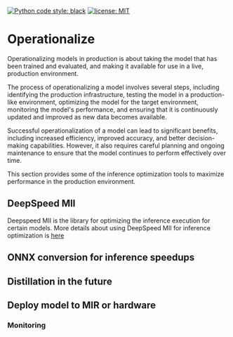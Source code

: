 
[![Python code style: black](https://img.shields.io/badge/code%20style-black-000000.svg)](https://github.com/psf/black)
[![license: MIT](https://img.shields.io/badge/License-MIT-purple.svg)](LICENSE)
# Operationalize 
Operationalizing models in production is about taking the model that has been trained and evaluated, and making it available for use in a live, production environment. 

The process of operationalizing a model involves several steps, including identifying the production infrastructure, testing the model in a production-like environment, optimizing the model for the target environment, monitoring the model's performance, and ensuring that it is continuously updated and improved as new data becomes available.

Successful operationalization of a model can lead to significant benefits, including increased efficiency, improved accuracy, and better decision-making capabilities. However, it also requires careful planning and ongoing maintenance to ensure that the model continues to perform effectively over time.

This section provides some of the inference optimization tools to maximize performance in the production environment.

## DeepSpeed MII
Deepspeed MII is the library for optimizing the inference execution for certain models. More details about using DeepSpeed MII for inference optimization is [here](./DeepSpeed-MII/README.md)

## ONNX conversion for inference speedups



## Distillation in the future

## Deploy model to MIR or hardware
### Monitoring